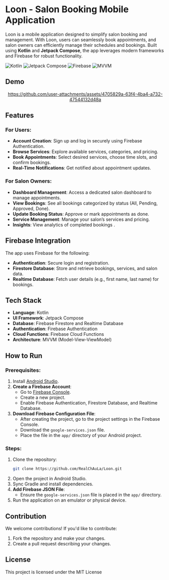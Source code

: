 # Loon - Salon Booking Mobile Application

Loon is a mobile application designed to simplify salon booking and management. With Loon, users can seamlessly book appointments, and salon owners can efficiently manage their schedules and bookings. Built using **Kotlin** and **Jetpack Compose**, the app leverages modern frameworks and Firebase for robust functionality.


![Kotlin](https://img.shields.io/badge/Kotlin-0095D5?style=for-the-badge&logo=kotlin&logoColor=white)
![Jetpack Compose](https://img.shields.io/badge/Jetpack_Compose-4285F4?style=for-the-badge&logo=android&logoColor=white)
![Firebase](https://img.shields.io/badge/Firebase-FFCA28?style=for-the-badge&logo=firebase&logoColor=black)
![MVVM](https://img.shields.io/badge/MVVM-007396?style=for-the-badge&logo=architecture&logoColor=white)

## Demo

<div align="center">
  <p>
    <a href="https://github.com/user-attachments/assets/4705829a-63f4-4ba4-a732-47544132d48a">
      https://github.com/user-attachments/assets/4705829a-63f4-4ba4-a732-47544132d48a
    </a>
  </p>
</div>

## Features

### For Users:
- **Account Creation**: Sign up and log in securely using Firebase Authentication.
- **Browse Services**: Explore available services, categories, and pricing.
- **Book Appointments**: Select desired services, choose time slots, and confirm bookings.
- **Real-Time Notifications**: Get notified about appointment updates.

### For Salon Owners:
- **Dashboard Management**: Access a dedicated salon dashboard to manage appointments.
- **View Bookings**: See all bookings categorized by status (All, Pending, Approved, Done).
- **Update Booking Status**: Approve or mark appointments as done.
- **Service Management**: Manage your salon’s services and pricing.
- **Insights**: View analytics of completed bookings .


## Firebase Integration

The app uses Firebase for the following:
- **Authentication**: Secure login and registration.
- **Firestore Database**: Store and retrieve bookings, services, and salon data.
- **Realtime Database**: Fetch user details (e.g., first name, last name) for bookings.


## Tech Stack

- **Language**: Kotlin
- **UI Framework**: Jetpack Compose
- **Database**: Firebase Firestore and Realtime Database
- **Authentication**: Firebase Authentication
- **Cloud Functions**: Firebase Cloud Functions
- **Architecture**: MVVM (Model-View-ViewModel)

## How to Run

### Prerequisites:
1. Install [Android Studio](https://developer.android.com/studio).
2. **Create a Firebase Account**:
   - Go to [Firebase Console](https://console.firebase.google.com/).
   - Create a new project.
   - Enable Firebase Authentication, Firestore Database, and Realtime Database.
3. **Download Firebase Configuration File**:
   - After creating the project, go to the project settings in the Firebase Console.
   - Download the `google-services.json` file.
   - Place the file in the `app/` directory of your Android project.

### Steps:
1. Clone the repository:
   ```bash
   git clone https://github.com/RealChAuLa/Loon.git
   ```
2. Open the project in Android Studio.
3. Sync Gradle and install dependencies.
4. **Add Firebase JSON File**:
   - Ensure the `google-services.json` file is placed in the `app/` directory.
5. Run the application on an emulator or physical device.


## Contribution

We welcome contributions! If you'd like to contribute:
1. Fork the repository and make your changes.
2. Create a pull request describing your changes.


## License

This project is licensed under the MIT License

